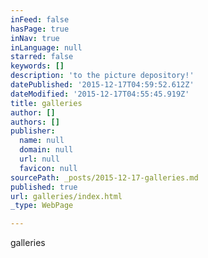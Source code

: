 ```yaml
---
inFeed: false
hasPage: true
inNav: true
inLanguage: null
starred: false
keywords: []
description: 'to the picture depository!'
datePublished: '2015-12-17T04:59:52.612Z'
dateModified: '2015-12-17T04:55:45.919Z'
title: galleries
author: []
authors: []
publisher:
  name: null
  domain: null
  url: null
  favicon: null
sourcePath: _posts/2015-12-17-galleries.md
published: true
url: galleries/index.html
_type: WebPage

---
```

galleries